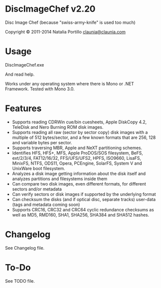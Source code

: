 ﻿DiscImageChef v2.20
===================

Disc Image Chef (because "swiss-army-knife" is used too much)

Copyright © 2011-2014 Natalia Portillo <claunia@claunia.com>

Usage
=====

DiscImageChef.exe 

And read help.

Works under any operating system where there is Mono or .NET Framework. Tested with Mono 3.0.

Features
========

* Supports reading CDRWin cue/bin cuesheets, Apple DiskCopy 4.2, TeleDisk and Nero Burning ROM disk images.
* Supports reading all raw (sector by sector copy) disk images with a multiple of 512 bytes/sector, and a few known formats that are 256, 128 and variable bytes per sector.
* Supports traversing MBR, Apple and NeXT partitioning schemes.
* Identifies HFS, HFS+, MFS, Apple ProDOS/SOS filesystem, BeFS, ext/2/3/4, FAT12/16/32, FFS/UFS/UFS2, HPFS, ISO9660, LisaFS, MinixFS, NTFS, ODS11, Opera, PCEngine, SolarFS, System V and UnixWare boot filesystem.
* Analyzes a disk image getting information about the disk itself and analyzes partitions and filesystems inside them
* Can compare two disk images, even different formats, for different sectors and/or metadata
* Can verify sectors or disk images if supported by the underlying format
* Can checksum the disks (and if optical disc, separate tracks) user-data (tags and metadata coming soon)
* Supports CRC16, CRC32 and CRC64 cyclic redundance checksums as well as MD5, RMD160, SHA1, SHA256, SHA384 and SHA512 hashes.

Changelog
=========

See Changelog file.

To-Do
=====

See TODO file.